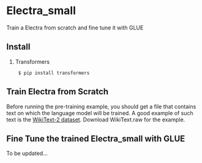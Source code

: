 # Electra_small
Train a Electra from scratch and fine tune it with GLUE
## Install  
1. Transformers  

        $ pip install transformers
        

## Train Electra from Scratch  
Before running the pre-training example, you should get a file that contains text on which the language model will be trained. A good example of such text is the [WikiText-2 dataset](https://blog.einstein.ai/the-wikitext-long-term-dependency-language-modeling-dataset/). Download WikiText.raw for the example.  


## Fine Tune the trained Electra_small with GLUE  
To be updated...
